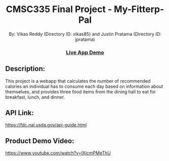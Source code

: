 <h1 align="center">CMSC335 Final Project - My-Fitterp-Pal</h1>
<p align="center">By: Vikas Reddy (Directory ID: vikas85) and Justin Pratama (Directory ID: jpratama)</p>
<div align="center"><h3><a href="https://cmsc335-final-project-121k.onrender.com/">Live App Demo</a><h3></div>

## Description:
This project is a webapp that calculates the number of recommended calories an individual has to consume each day based on information about themselves, and provides three food items from the dining hall to eat for breakfast, lunch, and dinner.
  
## API Link:
https://fdc.nal.usda.gov/api-guide.html

## Product Demo Video:
https://www.youtube.com/watch?v=lXicmPMeThU
